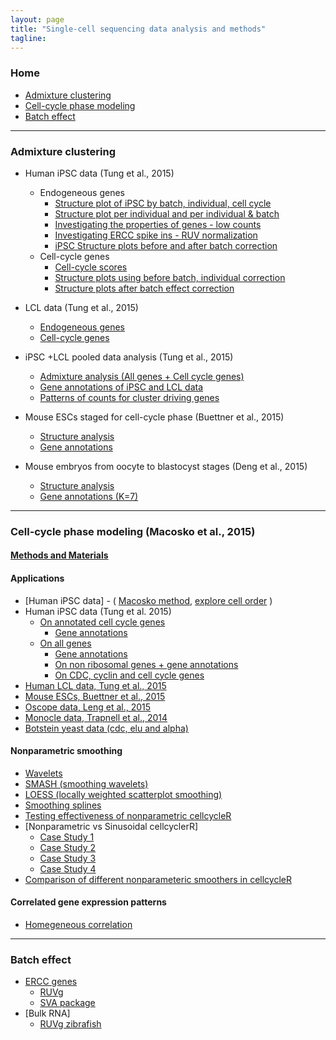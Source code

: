 ```yaml
---
layout: page
title: "Single-cell sequencing data analysis and methods"
tagline: 
---
```


### Home
  * [Admixture clustering](#admixture-clustering)
  * [Cell-cycle phase modeling](#assign-cell-cycle)
  * [Batch effect](#batch)

---

### Admixture clustering <a id = 'admixture-clustering'></a>

* Human iPSC data (Tung et al., 2015)
  * Endogeneous genes
     * [Structure plot of iPSC by batch, individual, cell cycle](project/analysis/cell_phase_analysis.html)
     * [Structure plot per individual and per individual & batch](project/analysis/structure_per_individual.html)
     * [Investigating the properties of genes - low counts](project/analysis/low_counts_genes.html)
     * [Investigating ERCC spike ins - RUV normalization](project/analysis/RUV_normalization.html)
     * [iPSC Structure plots before and after batch correction](project/analysis/batch_effect_all_genes.html)
  * Cell-cycle genes
     * [Cell-cycle scores](project/analysis/cell_cycle_score_analysis.html)
     * [Structure plots using before batch, individual correction](project/analysis/clustering_cell_cycle_genes.html)
     * [Structure plots after batch effect correction](project/analysis/batch_effect_cell_cycle_genes.html)

* LCL data (Tung et al., 2015)
	*  [Endogeneous genes](project/analysis/lcl_structure.html)
	*  [Cell-cycle genes](project/analysis/lcl_structure_cell_cycle_genes.html)
* iPSC +LCL pooled data analysis (Tung et al., 2015)
	* [Admixture analysis (All genes + Cell cycle genes)](project/analysis/ipsc_lcl_structure.html)
	* [Gene annotations of iPSC and LCL data](project/analysis/gene_annotations_ipsc_lcl.html)
	* [Patterns of counts for cluster driving genes](project/analysis/gene_patterns_iPSC_LCL.html)

* Mouse ESCs staged for cell-cycle phase (Buettner et al., 2015)
	* [Structure analysis](project/analysis/marioni_structure_all_genes.html)
	* [Gene annotations](project/analysis/gene_annotations_marioni.html)

* Mouse embryos from oocyte to blastocyst stages (Deng et al., 2015)
	* [Structure analysis](project/analysis/deng_structure_all_genes.html)
	* [Gene annotations (K=7)](project/analysis/gene_annotations_deng.html)

---

### Cell-cycle phase modeling (Macosko et al., 2015) <a id = 'assign-cell-cycle'></a>

#### [Methods and Materials](project/docs/cell_reorder.pdf)

#### Applications

* [Human iPSC data] - ( [Macosko method](project/analysis/cell_ordering_iPSC.html), [explore cell order](project/analysis/cell_cycle_score_analysis.html) )
* Human iPSC data (Tung et al. 2015)
  * [On annotated cell cycle genes](project/analysis/yoav_cellcycleR_cellcycle_genes.html)
     * [Gene annotations](project/analysis/yoav_cellcycleR_postprocessing_cellcycle_genes.html)
  * [On all genes](project/analysis/yoav_cellcycleR_all_genes.html)
     * [Gene annotations](project/analysis/yoav_cellcycleR_postprocessing_all_genes.html)
	* [On non ribosomal genes + gene annotations](project/analysis/yoav_cellycleR_non_ribosomal.html)  
	* [On CDC, cyclin and cell cycle genes](project/analysis/yoav_cellcycleR_cdc_cyclin.html)
* [Human LCL data, Tung et al., 2015](project/analysis/lcl_cellcycleR.html)
* [Mouse ESCs, Buettner et al., 2015](project/analysis/marioni_cellcycleR.html)
* [Oscope data, Leng et al., 2015](project/analysis/oscope_cellcycleR.html)
* [Monocle data, Trapnell et al., 2014](project/analysis/monocle_cellcycleR.html)
* [Botstein yeast data (cdc, elu and alpha)](project/analysis/yeast_cellcycleR.html)

#### Nonparametric smoothing <a id="nonparametric-cellcycler"></a>
* [Wavelets](project/analysis/wavelet_validation_check.html)
* [SMASH (smoothing wavelets)](project/analysis/smash_validation_check.html)
* [LOESS (locally weighted scatterplot smoothing) ](project/analysis/loess_validation_check.html)
* [Smoothing splines](project/analysis/splines_validation_check.html)
* [Testing effectiveness of nonparametric cellcycleR](project/analysis/nonparametric_cellcycleR_tests.html)
* [Nonparametric vs Sinusoidal cellcyclerR]
  * [Case Study 1](project/analysis/cellcycleR_compare1.html)
  * [Case Study 2](project/analysis/cellcycler_compare2.html)
  * [Case Study 3](project/analysis/cellcycleR_compare3.html)
  * [Case Study 4](project/analysis/cellcycleR_compare4.html)
* [Comparison of different nonparameteric smoothers in cellcycleR](project/analysis/nonparametric_cellcycler_methods_compare.html)

#### Correlated gene expression patterns <a id = "correlated-expression"></a>
* [Homegeneous correlation](project/analysis/gene-correlation-sinusoidal.html)

---

### Batch effect <a id = 'batch'></a>
* [ERCC genes](project/analysis/ercc-pca.html)
  * [RUVg](project/analysis/ercc-ruvg.html)
  * [SVA package](project/analysis/ercc-sva.html)
* [Bulk RNA]
  * [RUVg zibrafish](project/analysis/ercc-ruvg-paper-data.html)



